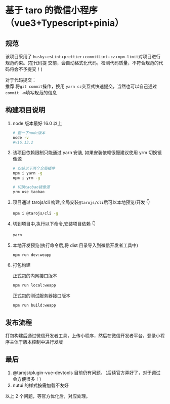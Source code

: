 # 基于 taro 的微信小程序（vue3+Typescript+pinia）

## 规范

该项目采用了 `husky`+`esLint`+`prettier`+`commitLint`+`cz`+`npm-limit`对项目进行规范约束。(在代码提
交前，会自动格式化代码，检测代码质量，不符合规范的代码将会不予提交！)

对于代码提交：  
推荐 将`git commit`操作，换用 `yarn cz`交互式快速提交，当然也可以自己通过`commit -m`填写规范的信息

## 构建项目说明

1. node 版本最好 16.0 以上

   ```sh
   # 查一下node版本
   node -v
   #v16.13.2
   ```

1. 该项目依赖限制只能通过 yarn 安装, 如果安装依赖很慢建议使用 yrm 切换镜像源

   ```sh
   # 安装以下两个全局插件
   npm i yarn -g
   npm i yrm -g
   ```

   ```sh
   # 切换taobao镜像源
   yrm use taobao
   ```

1. 项目通过 tarojs/cli 构建,全局安装`@tarojs/cli`后可以本地预览/开发 👇

   ```sh
   npm i @tarojs/cli -g
   ```

1. 切到项目中,执行以下命令,安装项目依赖 👇

   ```sh
   yarn
   ```

1. 本地开发预览(执行命令后,将 dist 目录导入到微信开发者工具中)

   ```sh
   npm run dev:weapp
   ```

1. 打包构建

   正式包的内网接口版本

   ```sh
   npm run local:weapp
   ```

   正式包的测试服务器接口版本

   ```sh
   npm run build:weapp
   ```

## 发布流程

打包构建后通过微信开发者工具，上传小程序，然后在微信开发者平台，登录小程序主体于版本控制中进行发版

## 最后

1.  @tarojs/plugin-vue-devtools 目前仍有问题。（后续官方弄好了，对于调试会方便很多！）
2.  nutui 的样式按需加载不友好

以上 2 个问题，等官方优化后，对应处理。
